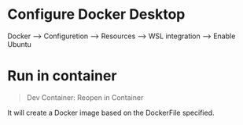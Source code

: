 
# Configure Docker Desktop

Docker --> Configuretion --> Resources --> WSL integration --> Enable Ubuntu

# Run in container

> Dev Container: Reopen in Container

It will create a Docker image based on the DockerFile specified.
